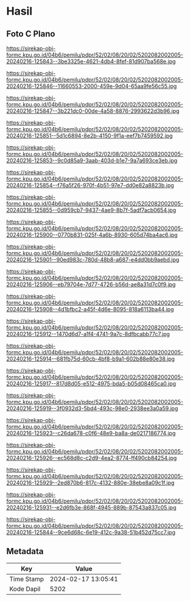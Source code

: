 # Hasil

## Foto C Plano

https://sirekap-obj-formc.kpu.go.id/04b6/pemilu/pdpr/52/02/08/20/02/5202082002005-20240216-125843--3be3325e-4621-4db4-8fef-81d907ba568e.jpg

https://sirekap-obj-formc.kpu.go.id/04b6/pemilu/pdpr/52/02/08/20/02/5202082002005-20240216-125846--11660553-2000-459e-9d04-65aa9fe56c55.jpg

https://sirekap-obj-formc.kpu.go.id/04b6/pemilu/pdpr/52/02/08/20/02/5202082002005-20240216-125847--3b221dc0-00de-4a58-8876-2993622d3b96.jpg

https://sirekap-obj-formc.kpu.go.id/04b6/pemilu/pdpr/52/02/08/20/02/5202082002005-20240216-125851--5d1c6894-8e2b-4150-9f1a-eef7b7459592.jpg

https://sirekap-obj-formc.kpu.go.id/04b6/pemilu/pdpr/52/02/08/20/02/5202082002005-20240216-125853--9c0d85a9-3aab-403d-b1e7-9a7a693ce3eb.jpg

https://sirekap-obj-formc.kpu.go.id/04b6/pemilu/pdpr/52/02/08/20/02/5202082002005-20240216-125854--f76a5f26-970f-4b51-97e7-dd0e82a8823b.jpg

https://sirekap-obj-formc.kpu.go.id/04b6/pemilu/pdpr/52/02/08/20/02/5202082002005-20240216-125855--0d959cb7-9437-4ae9-8b7f-5adf7acb0654.jpg

https://sirekap-obj-formc.kpu.go.id/04b6/pemilu/pdpr/52/02/08/20/02/5202082002005-20240216-125900--0770b831-025f-4a6b-8930-605d74ba4ac6.jpg

https://sirekap-obj-formc.kpu.go.id/04b6/pemilu/pdpr/52/02/08/20/02/5202082002005-20240216-125901--90ed983c-780d-48b8-a687-e4dd0bb9aebd.jpg

https://sirekap-obj-formc.kpu.go.id/04b6/pemilu/pdpr/52/02/08/20/02/5202082002005-20240216-125906--eb79704e-7d77-4726-b56d-ae8a31d7c0f9.jpg

https://sirekap-obj-formc.kpu.go.id/04b6/pemilu/pdpr/52/02/08/20/02/5202082002005-20240216-125908--4d1bfbc2-a45f-4d6e-8095-818a6113ba44.jpg

https://sirekap-obj-formc.kpu.go.id/04b6/pemilu/pdpr/52/02/08/20/02/5202082002005-20240216-125912--1470d6d7-a1f4-4741-9a7c-8dfbcabb77c7.jpg

https://sirekap-obj-formc.kpu.go.id/04b6/pemilu/pdpr/52/02/08/20/02/5202082002005-20240216-125914--681fb75d-60cb-4bf8-b9a1-602b88e80e38.jpg

https://sirekap-obj-formc.kpu.go.id/04b6/pemilu/pdpr/52/02/08/20/02/5202082002005-20240216-125917--817d8d05-e512-4975-bda5-b05d08465ca0.jpg

https://sirekap-obj-formc.kpu.go.id/04b6/pemilu/pdpr/52/02/08/20/02/5202082002005-20240216-125919--3f0932d3-5bd4-493c-98e0-2938ee3a0a59.jpg

https://sirekap-obj-formc.kpu.go.id/04b6/pemilu/pdpr/52/02/08/20/02/5202082002005-20240216-125923--c26da678-c0f6-48e9-ba8a-de0217186774.jpg

https://sirekap-obj-formc.kpu.go.id/04b6/pemilu/pdpr/52/02/08/20/02/5202082002005-20240216-125926--ec568d8c-c2d9-4ea2-8774-ff490cb84254.jpg

https://sirekap-obj-formc.kpu.go.id/04b6/pemilu/pdpr/52/02/08/20/02/5202082002005-20240216-125929--2ed870b6-817c-4132-880e-38ebe8a09c1f.jpg

https://sirekap-obj-formc.kpu.go.id/04b6/pemilu/pdpr/52/02/08/20/02/5202082002005-20240216-125931--e2d6fb3e-868f-4945-889b-87543a837c05.jpg

https://sirekap-obj-formc.kpu.go.id/04b6/pemilu/pdpr/52/02/08/20/02/5202082002005-20240216-125844--9ce6d68c-6e19-412c-9a38-51b452d75cc7.jpg


## Metadata

| Key        | Value               |
| ---------- | ------------------- |
| Time Stamp | 2024-02-17 13:05:41 |
| Kode Dapil | 5202                |



